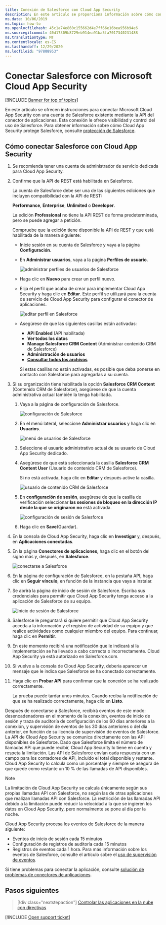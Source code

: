 ```yaml
---
title: Conexión de Salesforce con Cloud App Security
description: En este artículo se proporciona información sobre cómo conectar Salesforce con Cloud App Security mediante el conector de API para la visibilidad y el control del uso.
ms.date: 10/06/2019
ms.topic: how-to
ms.openlocfilehash: 45c1a74e860c155662d4e7ff66e16bea956b94e6
ms.sourcegitcommit: 40d17309b8729eb914ea91ba5fa7017340231488
ms.translationtype: MT
ms.contentlocale: es-ES
ms.lasthandoff: 12/29/2020
ms.locfileid: "97808953"
---
```

# <a name="connect-salesforce-to-microsoft-cloud-app-security"></a>Conectar Salesforce con Microsoft Cloud App Security

[!INCLUDE [Banner for top of topics](includes/banner.md)]

En este artículo se ofrecen instrucciones para conectar Microsoft Cloud App Security con una cuenta de Salesforce existente mediante la API del conector de aplicaciones. Esta conexión le ofrece visibilidad y control del uso de Salesforce. Para obtener información sobre cómo Cloud App Security protege Salesforce, consulte [protección de Salesforce](protect-salesforce.md).

## <a name="how-to-connect-salesforce-to-cloud-app-security"></a>Cómo conectar Salesforce con Cloud App Security

1. Se recomienda tener una cuenta de administrador de servicio dedicada para Cloud App Security.

1. Confirme que la API de REST está habilitada en Salesforce.

    La cuenta de Salesforce debe ser una de las siguientes ediciones que incluyen compatibilidad con la API de REST:

    **Performance**, **Enterprise**, **Unlimited** o **Developer**.

    La edición **Professional** no tiene la API REST de forma predeterminada, pero se puede agregar a petición.

    Compruebe que la edición tiene disponible la API de REST y que está habilitada de la manera siguiente:

    * Inicie sesión en su cuenta de Salesforce y vaya a la página **Configuración**.

    * En **Administrar usuarios**, vaya a la página **Perfiles de usuario**.

        ![administrar perfiles de usuarios de Salesforce](media/salesforce-manageusers-profiles.png)

    * Haga clic en **Nuevo** para crear un perfil nuevo.
    * Elija el perfil que acaba de crear para implementar Cloud App Security y haga clic en **Editar**. Este perfil se utilizará para la cuenta de servicio de Cloud App Security para configurar el conector de aplicaciones.

         ![editar perfil en Salesforce](media/salesforce-edit-profile.png)

    * Asegúrese de que las siguientes casillas están activadas:
      * **API Enabled** (API habilitada)
      * **Ver todos los datos**
      * **Manage Salesforce CRM Content** (Administrar contenido CRM de Salesforce)
      * **Administración de usuarios**
      * **[Consultar todos los archivos](https://go.microsoft.com/fwlink/?linkid=2106480)**

      Si estas casillas no están activadas, es posible que deba ponerse en contacto con Salesforce para agregarlas a su cuenta.

1. Si su organización tiene habilitada la opción **Salesforce CRM Content** (Contenido CRM de Salesforce), asegúrese de que la cuenta administrativa actual también la tenga habilitada.

    1. Vaya a la página de configuración de Salesforce.

        ![configuración de Salesforce](media/salesforce-setup.png)

    1. En el menú lateral, seleccione **Administrar usuarios** y haga clic en **Usuarios**.

        ![menú de usuarios de Salesforce](media/salesforce-menu-users.png)

    1. Seleccione el usuario administrativo actual de su usuario de Cloud App Security dedicado.

    1. Asegúrese de que está seleccionada la casilla **Salesforce CRM Content User** (Usuario de contenido CRM de Salesforce).

        Si no está activada, haga clic en **Editar** y después active la casilla.

        ![usuario de contenido CRM de Salesforce](media/salesforce-crm-content-user.png)

    1. En **configuración de sesión**, asegúrese de que la casilla de verificación seleccionar **las sesiones de bloqueo en la dirección IP desde la que se originaron** **no** está activada.

        ![configuración de sesión de Salesforce](media/salesforce-setup-session-settings.png)

    1. Haga clic en **Save**(Guardar).

1. En la consola de Cloud App Security, haga clic en **Investigar** y, después, en **Aplicaciones conectadas**.

1. En la página **Conectores de aplicaciones**, haga clic en el botón del signo más y, después, en **Salesforce**.

    ![conectarse a Salesforce](media/connect-salesforce.png)

1. En la página de configuración de Salesforce, en la pestaña API, haga clic en **Seguir vínculo**, en función de la instancia que vaya a instalar.

1. Se abrirá la página de inicio de sesión de Salesforce. Escriba sus credenciales para permitir que Cloud App Security tenga acceso a la aplicación de Salesforce de su equipo.

    ![Inicio de sesión de Salesforce](media/salesforce-logon.png)

1. Salesforce le preguntará si quiere permitir que Cloud App Security acceda a la información y el registro de actividad de su equipo y que realice actividades como cualquier miembro del equipo. Para continuar, haga clic en **Permitir**.

1. En este momento recibirá una notificación que le indicará si la implementación se ha llevado a cabo correcta o incorrectamente. Cloud App Security ya está autorizado en Salesforce.com.

1. Si vuelve a la consola de Cloud App Security, debería aparecer un mensaje que le indica que Salesforce se ha conectado correctamente.

1. Haga clic en **Probar API** para confirmar que la conexión se ha realizado correctamente.

    La prueba puede tardar unos minutos. Cuando reciba la notificación de que se ha realizado correctamente, haga clic en **Listo**.

Después de conectarse a Salesforce, recibirá eventos de este modo: desencadenadores en el momento de la conexión, eventos de inicio de sesión y traza de auditoría de configuración de los 60 días anteriores a la conexión, y supervisión de eventos de los 30 días anteriores o del día anterior, en función de su licencia de supervisión de eventos de Salesforce. La API de Cloud App Security se comunica directamente con las API disponibles de Salesforce. Dado que Salesforce limita el número de llamadas API que puede recibir, Cloud App Security lo tiene en cuenta y respeta la limitación. Las API de Salesforce envían cada respuesta con un campo para los contadores de API, incluido el total disponible y restante. Cloud App Security lo calcula como un porcentaje y siempre se asegura de que quede como restante un 10 % de las llamadas de API disponibles.

> [!NOTE]
> La limitación de Cloud App Security se calcula únicamente según sus propias llamadas API con Salesforce, no según las de otras aplicaciones que realizan llamadas API con Salesforce.
> La restricción de las llamadas API debido a la limitación puede reducir la velocidad a la que se ingieren los datos en Cloud App Security, pero normalmente se pone al día por la noche.

Cloud App Security procesa los eventos de Salesforce de la manera siguiente:

* Eventos de inicio de sesión cada 15 minutos
* Configuración de registros de auditoría cada 15 minutos
* Registros de eventos cada 1 hora. Para más información sobre los eventos de Salesforce, consulte el artículo sobre el [uso de supervisión de eventos](https://developer.salesforce.com/docs/atlas.en-us.api_rest.meta/api_rest/using_resources_event_log_files.htm).

Si tiene problemas para conectar la aplicación, consulte [solución de problemas de conectores de aplicaciones](troubleshooting-api-connectors-using-error-messages.md).

## <a name="next-steps"></a>Pasos siguientes

> [!div class="nextstepaction"]
> [Controlar las aplicaciones en la nube con directivas](control-cloud-apps-with-policies.md)

[!INCLUDE [Open support ticket](includes/support.md)]
